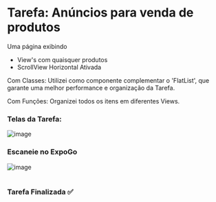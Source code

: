 # Tarefa: Anúncios para venda de produtos

Uma página exibindo
  - View's com quaisquer produtos
  - ScrollView Horizontal Ativada

Com Classes:
Utilizei como componente complementar o 'FlatList', que garante uma melhor performance e organização da Tarefa.

Com Funções:
Organizei todos os itens em diferentes Views.

<h3>Telas da Tarefa:</h3>

![image](https://user-images.githubusercontent.com/51220926/227733589-12c1e63f-6718-408f-a17c-5137bd81d905.png)

<h3>Escaneie no ExpoGo</h3>

![image](https://user-images.githubusercontent.com/51220926/227733866-3cf524f6-9e24-4dca-887f-0f1b7487e831.png)

#
<h3>Tarefa Finalizada ✅</h3>
